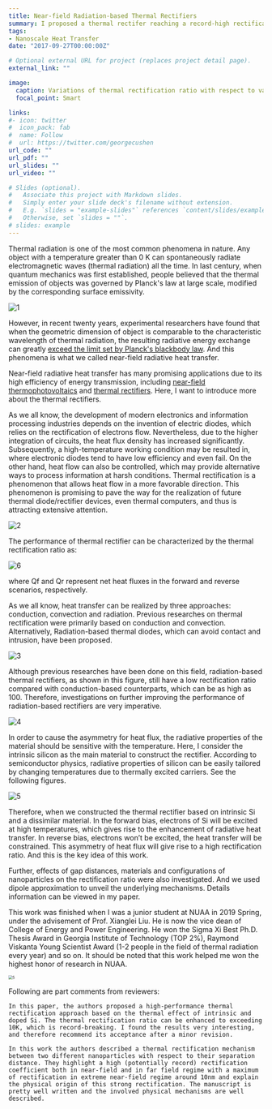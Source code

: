 ```yaml
---
title: Near-field Radiation-based Thermal Rectifiers
summary: I proposed a thermal rectifer reaching a record-high rectification ratio.
tags:
- Nanoscale Heat Transfer
date: "2017-09-27T00:00:00Z"

# Optional external URL for project (replaces project detail page).
external_link: ""

image:
  caption: Variations of thermal rectification ratio with respect to vaccum gap in previous studies and simulated results of the proposed design
  focal_point: Smart

links:
#- icon: twitter
#  icon_pack: fab
#  name: Follow
#  url: https://twitter.com/georgecushen
url_code: ""
url_pdf: ""
url_slides: ""
url_video: ""

# Slides (optional).
#   Associate this project with Markdown slides.
#   Simply enter your slide deck's filename without extension.
#   E.g. `slides = "example-slides"` references `content/slides/example-slides.md`.
#   Otherwise, set `slides = ""`.
# slides: example
---
```


Thermal radiation is one of the most common phenomena in nature. Any object with a temperature greater than 0 K can spontaneously radiate electromagnetic waves (thermal radiation) all the time. In last century, when quantum mechanics was first established, people believed that the thermal emission of objects was governed by Planck's law at large scale, modified by the corresponding surface emissivity. 

![1](./photo/1.jpg)

However, in recent twenty years, experimental researchers have found that when the geometric dimension of object is comparable to the characteristic wavelength of thermal radiation, the resulting radiative energy exchange can greatly [exceed the limit set by Planck's blackbody law](https://physicsworld.com/a/exposing-the-flaw-in-plancks-law/). And this phenomena is what we called near-field radiative heat transfer.

Near-field radiative heat transfer has many promising applications  due to its high efficiency of energy transmission, including [near-field thermophotovoltaics](https://shizhengwen.netlify.app/publication/jqsrt_2020_ntpv/) and [thermal rectifiers](https://shizhengwen.netlify.app/publication/jqsrt_2019_thermal_rectifer/). Here, I want to introduce more about the thermal rectifiers.

As we all know, the development of modern electronics and information processing industries depends on the invention of electric diodes, which relies on the rectification of electrons flow. Nevertheless, due to the higher integration of circuits, the heat flux density has increased significantly. Subsequently, a high-temperature working condition may be resulted in, where electronic diodes tend to have low efficiency and even fail. On the other hand, heat flow can also be controlled, which may provide alternative ways to process information at harsh conditions. Thermal rectification is a phenomenon that allows heat flow in a more favorable direction. This phenomenon is promising to pave the way for the realization of future thermal diode/rectifier devices, even thermal computers, and thus is attracting extensive attention.

![2](./photo/2.jpg)



The performance of thermal rectifier can be characterized by the thermal rectification ratio as:

![6](./photo/6.jpg)

where Qf and Qr represent net heat fluxes in the forward and reverse scenarios, respectively.

As we all know, heat transfer can be realized by three approaches: conduction, convection and radiation. Previous researches on thermal rectification were primarily based on conduction and convection. Alternatively, Radiation-based thermal diodes, which can avoid contact and intrusion, have been proposed. 

![3](./photo/3.jpg)

Although previous researches have been done on this field, radiation-based thermal rectifiers, as shown in this figure, still have a low rectification ratio compared with conduction-based counterparts, which can be as high as 100. Therefore, investigations on further improving the performance of radiation-based rectifiers are very imperative.

![4](./photo/4.jpg)

In order to cause the asymmetry for heat flux, the radiative properties of the material should be sensitive with the temperature. Here, I consider the intrinsic silicon as the main material to construct the rectifier. According to semiconductor physics, radiative properties of silicon can be easily tailored by changing temperatures due to thermally excited carriers. See the following figures.

![5](./photo/5.jpg)



Therefore, when we constructed the thermal rectifier based on intrinsic Si and a dissimilar material. In the forward bias, electrons of Si will be excited at high temperatures, which gives rise to the enhancement of radiative heat transfer. In reverse bias, electrons won’t be excited, the heat transfer will be constrained. This asymmetry of heat flux will give rise to a high rectification ratio. And this is the key idea of this work. 

Further, effects of gap distances, materials and configurations of nanoparticles on the rectification ratio were also investigated. And we used dipole approximation to unveil the underlying mechanisms. Details information can be viewed in my paper.



This work was finished when I was a junior student at NUAA in 2019 Spring, under the advisement of Prof. Xianglei Liu. He is now the vice dean of College of Energy and Power Engineering. He won the Sigma Xi Best Ph.D. Thesis Award in Georgia Institute of Technology (TOP 2%),  Raymond Viskanta Young Scientist Award (1-2 people in the field of thermal radiation every year) and so on. It should be noted that this work helped me won the highest honor of research in NUAA.

<img src="./photo/7.jpg" alt="5" style="zoom:50%;" />



Following are part comments from reviewers:

`In this paper, the authors proposed a high-performance thermal rectification approach based on the thermal effect of intrinsic and doped Si. The thermal rectification ratio can be enhanced to exceeding 10K, which is record-breaking. I found the results very interesting, and therefore recommend its acceptance after a minor revision.`

`In this work the authors described a thermal rectification mechanism between two different nanoparticles with respect to their separation distance. They highlight a high (potentially record) rectification coefficient both in near-field and in far field regime with a maximum of rectification in extreme near-field regime around 10nm and explain the physical origin of this strong rectification. The manuscript is pretty well written and the involved physical mechanisms are well described.`

